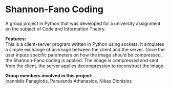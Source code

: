 # Shannon-Fano Coding
A group project in Python that was developed for a university assignment on the subject of Code and Information Theory.

**Features:**  
This is a client-server program written in Python using sockets. It simulates a simple exchange of an image between the client and the server. Once the user inputs specific parameters on how the image should be compressed, the Shannon-Fano coding is applied. The image is compressed and sent from the client, the server applies decompression to reconstruct the image.

**Group members involved in this project:**  
Ioannidis Panagiotis, Paravantis Athanasios, Nikas Dionisios
